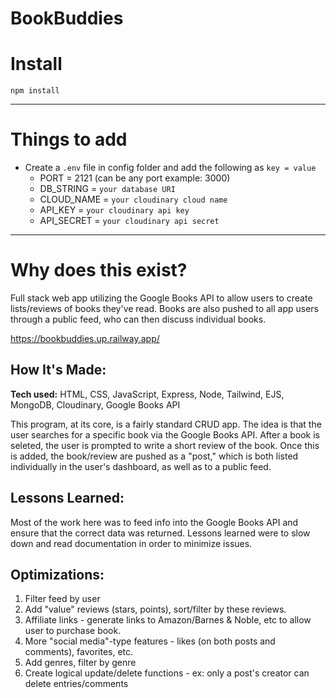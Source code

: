 # BookBuddies

# Install

`npm install`

---

# Things to add

- Create a `.env` file in config folder and add the following as `key = value`
  - PORT = 2121 (can be any port example: 3000)
  - DB_STRING = `your database URI`
  - CLOUD_NAME = `your cloudinary cloud name`
  - API_KEY = `your cloudinary api key`
  - API_SECRET = `your cloudinary api secret`

---

# Why does this exist?

Full stack web app utilizing the Google Books API to allow users to create lists/reviews of books they've read. Books are also pushed to all app users through a public feed, who can then discuss individual books.

https://bookbuddies.up.railway.app/

## How It's Made:

**Tech used:** HTML, CSS, JavaScript, Express, Node, Tailwind, EJS, MongoDB, Cloudinary, Google Books API

This program, at its core, is a fairly standard CRUD app. The idea is that the user searches for a specific book via the Google Books API. After a book is seleted, the user is prompted to write a short review of the book. Once this is added, the book/review are pushed as a "post," which is both listed individually in the user's dashboard, as well as to a public feed.

## Lessons Learned:

Most of the work here was to feed info into the Google Books API and ensure that the correct data was returned. Lessons learned were to slow down and read documentation in order to minimize issues.
 
 ## Optimizations:

1. Filter feed by user
2. Add "value" reviews (stars, points), sort/filter by these reviews.
3. Affiliate links - generate links to Amazon/Barnes & Noble, etc to allow user to purchase book.
4. More "social media"-type features - likes (on both posts and comments), favorites, etc.
5. Add genres, filter by genre
6. Create logical update/delete functions - ex: only a post's creator can delete entries/comments
